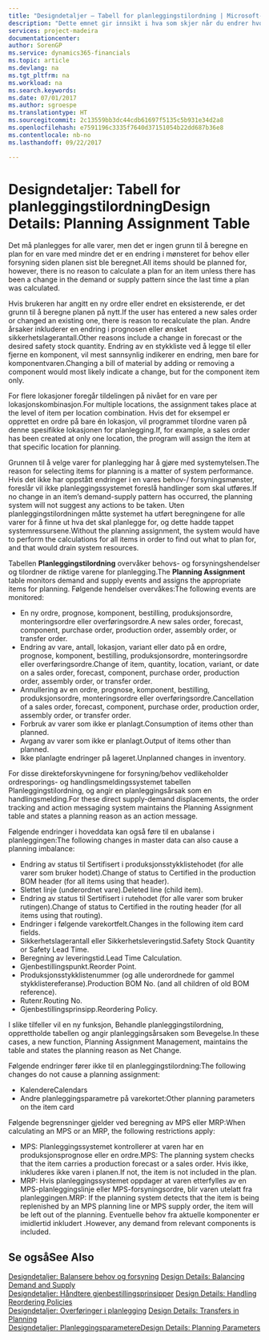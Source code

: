 ```yaml
---
title: "Designdetaljer – Tabell for planleggingstilordning | Microsoft-dokumentasjon"
description: "Dette emnet gir innsikt i hva som skjer når du endrer hvordan du planlegger for en vare."
services: project-madeira
documentationcenter: 
author: SorenGP
ms.service: dynamics365-financials
ms.topic: article
ms.devlang: na
ms.tgt_pltfrm: na
ms.workload: na
ms.search.keywords: 
ms.date: 07/01/2017
ms.author: sgroespe
ms.translationtype: HT
ms.sourcegitcommit: 2c13559bb3dc44cdb61697f5135c5b931e34d2a8
ms.openlocfilehash: e7591196c3335f7640d37151054b22dd687b36e8
ms.contentlocale: nb-no
ms.lasthandoff: 09/22/2017

---
```

# <a name="design-details-planning-assignment-table"></a><span data-ttu-id="3f07a-103">Designdetaljer: Tabell for planleggingstilordning</span><span class="sxs-lookup"><span data-stu-id="3f07a-103">Design Details: Planning Assignment Table</span></span>
<span data-ttu-id="3f07a-104">Det må planlegges for alle varer, men det er ingen grunn til å beregne en plan for en vare med mindre det er en endring i mønsteret for behov eller forsyning siden planen sist ble beregnet.</span><span class="sxs-lookup"><span data-stu-id="3f07a-104">All items should be planned for, however, there is no reason to calculate a plan for an item unless there has been a change in the demand or supply pattern since the last time a plan was calculated.</span></span>  
  
<span data-ttu-id="3f07a-105">Hvis brukeren har angitt en ny ordre eller endret en eksisterende, er det grunn til å beregne planen på nytt.</span><span class="sxs-lookup"><span data-stu-id="3f07a-105">If the user has entered a new sales order or changed an existing one, there is reason to recalculate the plan.</span></span> <span data-ttu-id="3f07a-106">Andre årsaker inkluderer en endring i prognosen eller ønsket sikkerhetslagerantall.</span><span class="sxs-lookup"><span data-stu-id="3f07a-106">Other reasons include a change in forecast or the desired safety stock quantity.</span></span> <span data-ttu-id="3f07a-107">Endring av en stykkliste ved å legge til eller fjerne en komponent, vil mest sannsynlig indikerer en endring, men bare for komponentvaren.</span><span class="sxs-lookup"><span data-stu-id="3f07a-107">Changing a bill of material by adding or removing a component would most likely indicate a change, but for the component item only.</span></span>  
  
<span data-ttu-id="3f07a-108">For flere lokasjoner foregår tildelingen på nivået for en vare per lokasjonskombinasjon.</span><span class="sxs-lookup"><span data-stu-id="3f07a-108">For multiple locations, the assignment takes place at the level of item per location combination.</span></span> <span data-ttu-id="3f07a-109">Hvis det for eksempel er opprettet en ordre på bare én lokasjon, vil programmet tilordne varen på denne spesifikke lokasjonen for planlegging.</span><span class="sxs-lookup"><span data-stu-id="3f07a-109">If, for example, a sales order has been created at only one location, the program will assign the item at that specific location for planning.</span></span>  
  
<span data-ttu-id="3f07a-110">Grunnen til å velge varer for planlegging har å gjøre med systemytelsen.</span><span class="sxs-lookup"><span data-stu-id="3f07a-110">The reason for selecting items for planning is a matter of system performance.</span></span> <span data-ttu-id="3f07a-111">Hvis det ikke har oppstått endringer i en vares behov-/ forsyningsmønster, foreslår vil ikke planleggingssystemet foreslå handlinger som skal utføres.</span><span class="sxs-lookup"><span data-stu-id="3f07a-111">If no change in an item’s demand-supply pattern has occurred, the planning system will not suggest any actions to be taken.</span></span> <span data-ttu-id="3f07a-112">Uten planleggingstilordningen måtte systemet ha utført beregningene for alle varer for å finne ut hva det skal planlegge for, og dette hadde tappet systemressursene.</span><span class="sxs-lookup"><span data-stu-id="3f07a-112">Without the planning assignment, the system would have to perform the calculations for all items in order to find out what to plan for, and that would drain system resources.</span></span>  
  
<span data-ttu-id="3f07a-113">Tabellen **Planleggingstilordning** overvåker behovs- og forsyningshendelser og tilordner de riktige varene for planlegging.</span><span class="sxs-lookup"><span data-stu-id="3f07a-113">The **Planning Assignment** table monitors demand and supply events and assigns the appropriate items for planning.</span></span> <span data-ttu-id="3f07a-114">Følgende hendelser overvåkes:</span><span class="sxs-lookup"><span data-stu-id="3f07a-114">The following events are monitored:</span></span>  
  
* <span data-ttu-id="3f07a-115">En ny ordre, prognose, komponent, bestilling, produksjonsordre, monteringsordre eller overføringsordre.</span><span class="sxs-lookup"><span data-stu-id="3f07a-115">A new sales order, forecast, component, purchase order, production order, assembly order, or transfer order.</span></span>  
* <span data-ttu-id="3f07a-116">Endring av vare, antall, lokasjon, variant eller dato på en ordre, prognose, komponent, bestilling, produksjonsordre, monteringsordre eller overføringsordre.</span><span class="sxs-lookup"><span data-stu-id="3f07a-116">Change of item, quantity, location, variant, or date on a sales order, forecast, component, purchase order, production order, assembly order, or transfer order.</span></span>  
* <span data-ttu-id="3f07a-117">Annullering av en ordre, prognose, komponent, bestilling, produksjonsordre, monteringsordre eller overføringsordre.</span><span class="sxs-lookup"><span data-stu-id="3f07a-117">Cancellation of a sales order, forecast, component, purchase order, production order, assembly order, or transfer order.</span></span>  
* <span data-ttu-id="3f07a-118">Forbruk av varer som ikke er planlagt.</span><span class="sxs-lookup"><span data-stu-id="3f07a-118">Consumption of items other than planned.</span></span>  
* <span data-ttu-id="3f07a-119">Avgang av varer som ikke er planlagt.</span><span class="sxs-lookup"><span data-stu-id="3f07a-119">Output of items other than planned.</span></span>  
* <span data-ttu-id="3f07a-120">Ikke planlagte endringer på lageret.</span><span class="sxs-lookup"><span data-stu-id="3f07a-120">Unplanned changes in inventory.</span></span>  
  
<span data-ttu-id="3f07a-121">For disse direkteforskyvningene for forsyning/behov vedlikeholder ordresporings- og handlingsmeldingssystemet tabellen Planleggingstilordning, og angir en planleggingsårsak som en handlingsmelding.</span><span class="sxs-lookup"><span data-stu-id="3f07a-121">For these direct supply-demand displacements, the order tracking and action messaging system maintains the Planning Assignment table and states a planning reason as an action message.</span></span>  
  
<span data-ttu-id="3f07a-122">Følgende endringer i hoveddata kan også føre til en ubalanse i planleggingen:</span><span class="sxs-lookup"><span data-stu-id="3f07a-122">The following changes in master data can also cause a planning imbalance:</span></span>  
  
* <span data-ttu-id="3f07a-123">Endring av status til Sertifisert i produksjonsstykklistehodet (for alle varer som bruker hodet).</span><span class="sxs-lookup"><span data-stu-id="3f07a-123">Change of status to Certified in the production BOM header (for all items using that header).</span></span>  
* <span data-ttu-id="3f07a-124">Slettet linje (underordnet vare).</span><span class="sxs-lookup"><span data-stu-id="3f07a-124">Deleted line (child item).</span></span>  
* <span data-ttu-id="3f07a-125">Endring av status til Sertifisert i rutehodet (for alle varer som bruker rutingen).</span><span class="sxs-lookup"><span data-stu-id="3f07a-125">Change of status to Certified in the routing header (for all items using that routing).</span></span>  
* <span data-ttu-id="3f07a-126">Endringer i følgende varekortfelt.</span><span class="sxs-lookup"><span data-stu-id="3f07a-126">Changes in the following item card fields.</span></span>  
* <span data-ttu-id="3f07a-127">Sikkerhetslagerantall eller Sikkerhetsleveringstid.</span><span class="sxs-lookup"><span data-stu-id="3f07a-127">Safety Stock Quantity or Safety Lead Time.</span></span>  
* <span data-ttu-id="3f07a-128">Beregning av leveringstid.</span><span class="sxs-lookup"><span data-stu-id="3f07a-128">Lead Time Calculation.</span></span>  
* <span data-ttu-id="3f07a-129">Gjenbestillingspunkt.</span><span class="sxs-lookup"><span data-stu-id="3f07a-129">Reorder Point.</span></span>  
* <span data-ttu-id="3f07a-130">Produksjonsstykklistenummer (og alle underordnede for gammel stykklistereferanse).</span><span class="sxs-lookup"><span data-stu-id="3f07a-130">Production BOM No. (and all children of old BOM reference).</span></span>  
* <span data-ttu-id="3f07a-131">Rutenr.</span><span class="sxs-lookup"><span data-stu-id="3f07a-131">Routing No.</span></span>  
* <span data-ttu-id="3f07a-132">Gjenbestillingsprinsipp.</span><span class="sxs-lookup"><span data-stu-id="3f07a-132">Reordering Policy.</span></span>  
  
<span data-ttu-id="3f07a-133">I slike tilfeller vil en ny funksjon, Behandle planleggingstilordning, opprettholde tabellen og angir planleggingsårsaken som Bevegelse.</span><span class="sxs-lookup"><span data-stu-id="3f07a-133">In these cases, a new function, Planning Assignment Management, maintains the table and states the planning reason as Net Change.</span></span>  
  
<span data-ttu-id="3f07a-134">Følgende endringer fører ikke til en planleggingstilordning:</span><span class="sxs-lookup"><span data-stu-id="3f07a-134">The following changes do not cause a planning assignment:</span></span>  
  
* <span data-ttu-id="3f07a-135">Kalendere</span><span class="sxs-lookup"><span data-stu-id="3f07a-135">Calendars</span></span>  
* <span data-ttu-id="3f07a-136">Andre planleggingsparametre på varekortet:</span><span class="sxs-lookup"><span data-stu-id="3f07a-136">Other planning parameters on the item card</span></span>  
  
<span data-ttu-id="3f07a-137">Følgende begrensninger gjelder ved beregning av MPS eller MRP:</span><span class="sxs-lookup"><span data-stu-id="3f07a-137">When calculating an MPS or an MRP, the following restrictions apply:</span></span>  
  
* <span data-ttu-id="3f07a-138">MPS: Planleggingssystemet kontrollerer at varen har en produksjonsprognose eller en ordre.</span><span class="sxs-lookup"><span data-stu-id="3f07a-138">MPS: The planning system checks that the item carries a production forecast or a sales order.</span></span> <span data-ttu-id="3f07a-139">Hvis ikke, inkluderes ikke varen i planen.</span><span class="sxs-lookup"><span data-stu-id="3f07a-139">If not, the item is not included in the plan.</span></span>  
* <span data-ttu-id="3f07a-140">MRP: Hvis planleggingssystemet oppdager at varen etterfylles av en MPS-planleggingslinje eller MPS-forsyningsordre, blir varen utelatt fra planleggingen.</span><span class="sxs-lookup"><span data-stu-id="3f07a-140">MRP: If the planning system detects that the item is being replenished by an MPS planning line or MPS supply order, the item will be left out of the planning.</span></span> <span data-ttu-id="3f07a-141">Eventuelle behov fra aktuelle komponenter er imidlertid inkludert .</span><span class="sxs-lookup"><span data-stu-id="3f07a-141">However, any demand from relevant components is included.</span></span>  
  
## <a name="see-also"></a><span data-ttu-id="3f07a-142">Se også</span><span class="sxs-lookup"><span data-stu-id="3f07a-142">See Also</span></span>  
<span data-ttu-id="3f07a-143">[Designdetaljer: Balansere behov og forsyning](design-details-balancing-demand-and-supply.md) </span><span class="sxs-lookup"><span data-stu-id="3f07a-143">[Design Details: Balancing Demand and Supply](design-details-balancing-demand-and-supply.md) </span></span>  
<span data-ttu-id="3f07a-144">[Designdetaljer: Håndtere gjenbestillingsprinsipper](design-details-handling-reordering-policies.md) </span><span class="sxs-lookup"><span data-stu-id="3f07a-144">[Design Details: Handling Reordering Policies](design-details-handling-reordering-policies.md) </span></span>  
<span data-ttu-id="3f07a-145">[Designdetaljer: Overføringer i planlegging](design-details-transfers-in-planning.md) </span><span class="sxs-lookup"><span data-stu-id="3f07a-145">[Design Details: Transfers in Planning](design-details-transfers-in-planning.md) </span></span>  
[<span data-ttu-id="3f07a-146">Designdetaljer: Planleggingsparametere</span><span class="sxs-lookup"><span data-stu-id="3f07a-146">Design Details: Planning Parameters</span></span>](design-details-planning-parameters.md)  

